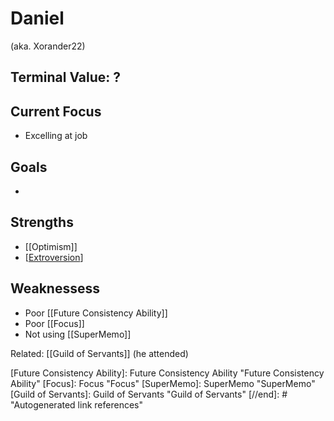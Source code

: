 # Daniel

(aka. Xorander22)

## Terminal Value: ?

## Current Focus
- Excelling at job

## Goals
- 


 ## Strengths
- [[Optimism]]
- [[Extroversion]]


## Weaknessess
- Poor [[Future Consistency Ability]]
- Poor [[Focus]]
- Not using [[SuperMemo]] 


Related: [[Guild of Servants]] (he attended)

[//begin]: # "Autogenerated link references for markdown compatibility"
[Extroversion]: extroversion "Extroversion"
[Future Consistency Ability]: Future Consistency Ability "Future Consistency Ability"
[Focus]: Focus "Focus"
[SuperMemo]: SuperMemo "SuperMemo"
[Guild of Servants]: Guild of Servants "Guild of Servants"
[//end]: # "Autogenerated link references"